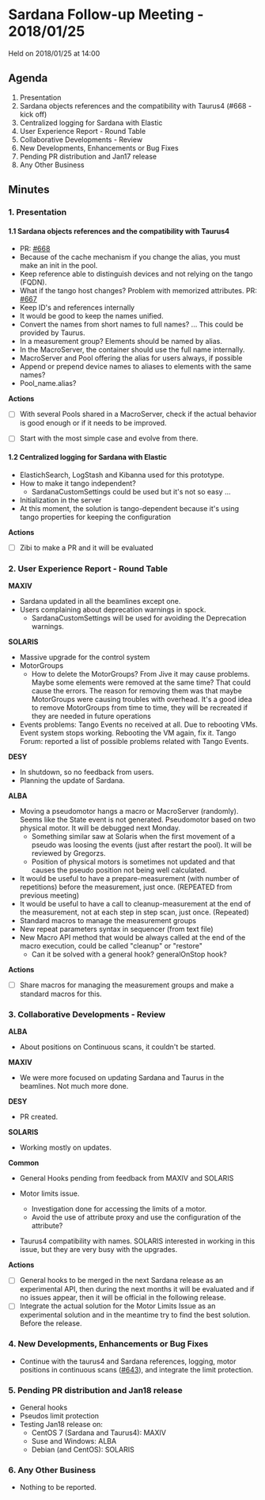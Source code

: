 # Sardana Follow-up Meeting - 2018/01/25

Held on 2018/01/25 at 14:00

## Agenda

1. Presentation
  1.  Sardana objects references and the compatibility with Taurus4 (#668 - kick off)
  2.  Centralized logging for Sardana with Elastic
2. User Experience Report - Round Table
3. Collaborative Developments - Review
4. New Developments, Enhancements or Bug Fixes
5. Pending PR distribution and Jan17 release
6. Any Other Business

## Minutes

### 1. Presentation
#### 1.1  Sardana objects references and the compatibility with Taurus4

- PR: [#668](https://github.com/sardana-org/sardana/pull/668)
- Because of the cache mechanism if you change the alias, you must make an init in the pool.
- Keep reference able to distinguish devices and not relying on the tango (FQDN).
- What if the tango host changes? Problem with memorized attributes. PR: [#667](https://github.com/sardana-org/sardana/issues/667)
- Keep ID's and references internally
- It would be good to keep the names unified.
- Convert the names from short names to full names? ... This could be provided by Taurus.
- In a measurement group? Elements should be named by alias.
- In the MacroServer, the container should use the full name internally.
- MacroServer and Pool offering the alias for users always, if possible
- Append or prepend device names to aliases to elements with the same names?
- Pool_name.alias?

__Actions__

- [ ] With several Pools shared in a MacroServer, check if the actual behavior is good enough or if it needs to be improved.
- [ ] Start with the most simple case and evolve from there.


#### 1.2  Centralized logging for Sardana with Elastic

- ElastichSearch, LogStash and Kibanna used for this prototype.
- How to make it tango independent?
  - SardanaCustomSettings could be used but it's not so easy ...
- Initialization in the server
- At this moment, the solution is tango-dependent because it's using tango properties for keeping the configuration

__Actions__
- [ ] Zibi to make a PR and it will be evaluated


### 2. User Experience Report - Round Table

__MAXIV__
- Sardana updated in all the beamlines except one.
- Users complaining about deprecation warnings in spock.
  - SardanaCustomSettings will be used for avoiding the Deprecation warnings.

__SOLARIS__
- Massive upgrade for the control system
- MotorGroups
  - How to delete the MotorGroups? From Jive it may cause problems.
  Maybe some elements were removed at the same time? That could cause the errors.
  The reason for removing them was that maybe MotorGroups were causing troubles with overhead.
  It's a good idea to remove MotorGroups from time to time, they will be recreated if they are needed in future operations
- Events problems: Tango Events no received at all. Due to rebooting VMs. Event system stops working. Rebooting the VM again, fix it.
  Tango Forum: reported a list of possible problems related with Tango Events.

__DESY__
- In shutdown, so no feedback from users.
- Planning the update of Sardana.

__ALBA__
- Moving a pseudomotor hangs a macro or MacroServer (randomly). Seems like the State event is not generated. Pseudomotor based on two physical motor. It will be debugged next Monday.
  - Something similar saw at Solaris when the first movement of a pseudo was loosing the events (just after restart the pool). It will be reviewed by Gregorzs.
  - Position of physical motors is sometimes not updated and that causes the pseudo position not being well calculated.
- It would be useful to have a prepare-measurement (with number of repetitions) before the measurement, just once. (REPEATED from previous meeting)
- It would be useful to have a call to cleanup-measurement at the end of the measurement, not at each step in step scan, just once. (Repeated)
- Standard macros to manage the measurement groups
- New repeat parameters syntax in sequencer (from text file)
- New Macro API method that would be always called at the end of the macro execution, could be called "cleanup" or "restore"
  - Can it be solved with a general hook? generalOnStop hook?

__Actions__

- [ ] Share macros for managing the measurement groups and make a standard macros for this.


### 3. Collaborative Developments - Review

__ALBA__
- About positions on Continuous scans, it couldn't be started.

__MAXIV__
- We were more focused on updating Sardana and Taurus in the beamlines. Not much more done.

__DESY__
- PR created.

__SOLARIS__
- Working mostly on updates.

__Common__

- General Hooks pending from feedback from MAXIV and SOLARIS

- Motor limits issue.
  - Investigation done for accessing the limits of a motor.
  - Avoid the use of attribute proxy and use the configuration of the attribute?
- Taurus4 compatibility with names. SOLARIS interested in working in this issue, but they are very busy with the upgrades.

__Actions__
- [ ] General hooks to be merged in the next Sardana release as an experimental API, then during the next months it will be evaluated and if no issues appear, then it will be official in the following release.
- [ ] Integrate the actual solution for the Motor Limits Issue as an experimental solution and in the meantime try to find the best solution. Before the release.

### 4. New Developments, Enhancements or Bug Fixes

- Continue with the taurus4 and Sardana references, logging, motor positions in continuous scans ([#643](https://github.com/sardana-org/sardana/issues/643)), and integrate the limit protection.

### 5. Pending PR distribution and Jan18 release

- General hooks
- Pseudos limit protection
- Testing Jan18 release on:
  - CentOS 7 (Sardana and Taurus4): MAXIV
  - Suse and Windows: ALBA
  - Debian (and CentOS): SOLARIS

### 6. Any Other Business

- Nothing to be reported.
